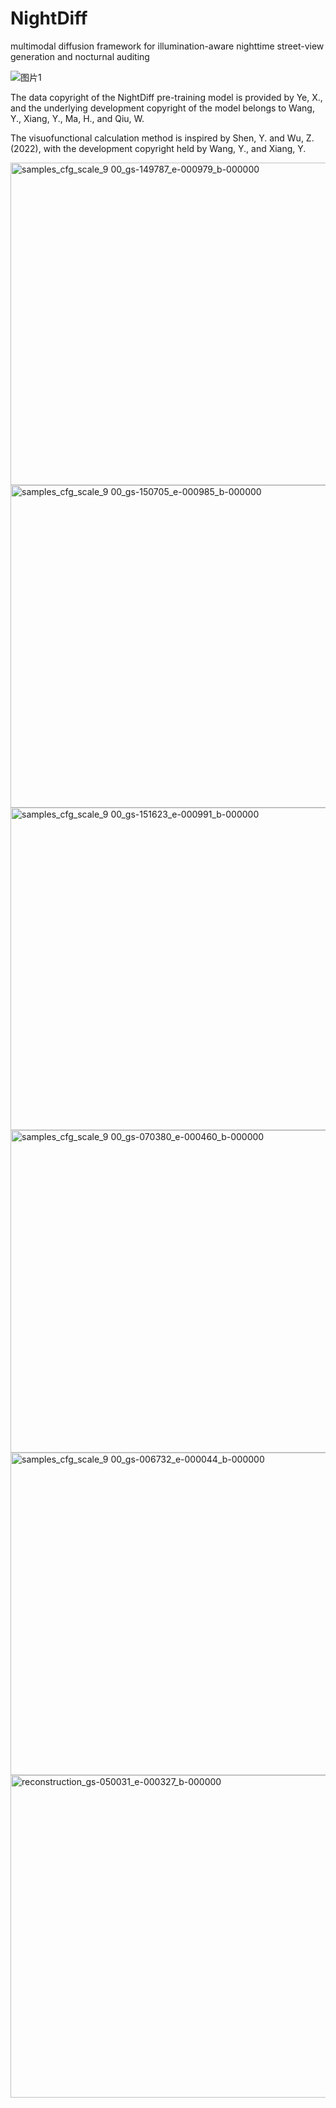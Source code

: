# NightDiff
multimodal diffusion framework for illumination-aware nighttime street-view generation and nocturnal auditing


![图片1](https://github.com/user-attachments/assets/9a4f79ad-7504-425e-b8bd-1fb3e99cb12b)


The data copyright of the NightDiff pre-training model is provided by Ye, X., and the underlying development copyright of the model belongs to Wang, Y., Xiang, Y., Ma, H., and Qiu, W.

The visuofunctional calculation method is inspired by Shen, Y. and Wu, Z. (2022), with the development copyright held by Wang, Y., and Xiang, Y.


<img width="2058" height="516" alt="samples_cfg_scale_9 00_gs-149787_e-000979_b-000000" src="https://github.com/user-attachments/assets/32a428fa-6cad-4f68-872b-1f60f1f7e1d9" />
<img width="2058" height="516" alt="samples_cfg_scale_9 00_gs-150705_e-000985_b-000000" src="https://github.com/user-attachments/assets/d13eebc5-169f-413a-a279-9a11af76b125" />
<img width="2058" height="516" alt="samples_cfg_scale_9 00_gs-151623_e-000991_b-000000" src="https://github.com/user-attachments/assets/7cb6079c-3cf3-4267-8437-aa21478f2d2b" />
<img width="2058" height="516" alt="samples_cfg_scale_9 00_gs-070380_e-000460_b-000000" src="https://github.com/user-attachments/assets/b6135d94-a974-4388-9023-3f20ad1725dd" />
<img width="2058" height="516" alt="samples_cfg_scale_9 00_gs-006732_e-000044_b-000000" src="https://github.com/user-attachments/assets/add13e20-f341-45a2-afa0-5e2e60577df1" />
<img width="2058" height="516" alt="reconstruction_gs-050031_e-000327_b-000000" src="https://github.com/user-attachments/assets/0748e896-0bc1-4c91-bea8-18846509e97c" />
